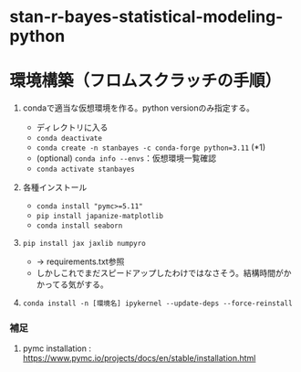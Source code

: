 # stan-r-bayes-statistical-modeling-python

# 環境構築（フロムスクラッチの手順）
1. condaで適当な仮想環境を作る。python versionのみ指定する。
    * ディレクトリに入る
    * `conda deactivate`
    * `conda create -n stanbayes -c conda-forge python=3.11` (*1)
    * (optional) `conda info --envs`：仮想環境一覧確認
    * `conda activate stanbayes`
    
1. 各種インストール
    * `conda install "pymc>=5.11"` 
    * `pip install japanize-matplotlib`
    * `conda install seaborn`

1. `pip install jax jaxlib numpyro` 
    * -> requirements.txt参照
    * しかしこれでまだスピードアップしたわけではなさそう。結構時間がかかってる気がする。
1. `conda install -n [環境名] ipykernel --update-deps --force-reinstall`

### 補足
1. pymc installation : https://www.pymc.io/projects/docs/en/stable/installation.html 